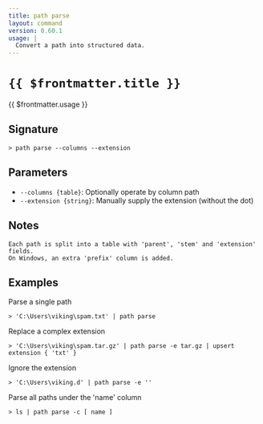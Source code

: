 ```yaml
---
title: path parse
layout: command
version: 0.60.1
usage: |
  Convert a path into structured data.
---
```


# `{{ $frontmatter.title }}`

<div style='white-space: pre-wrap;'>{{ $frontmatter.usage }}</div>

## Signature

```> path parse --columns --extension```

## Parameters

 -  `--columns {table}`: Optionally operate by column path
 -  `--extension {string}`: Manually supply the extension (without the dot)

## Notes
```text
Each path is split into a table with 'parent', 'stem' and 'extension' fields.
On Windows, an extra 'prefix' column is added.
```
## Examples

Parse a single path
```shell
> 'C:\Users\viking\spam.txt' | path parse
```

Replace a complex extension
```shell
> 'C:\Users\viking\spam.tar.gz' | path parse -e tar.gz | upsert extension { 'txt' }
```

Ignore the extension
```shell
> 'C:\Users\viking.d' | path parse -e ''
```

Parse all paths under the 'name' column
```shell
> ls | path parse -c [ name ]
```
